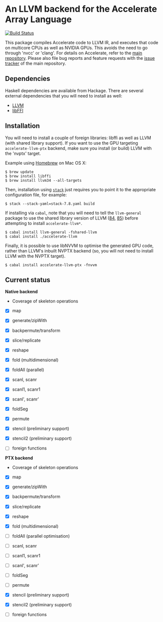 An LLVM backend for the Accelerate Array Language
=================================================

[![Build Status](https://travis-ci.org/AccelerateHS/accelerate-llvm.svg)](https://travis-ci.org/AccelerateHS/accelerate-llvm)

This package compiles Accelerate code to LLVM IR, and executes that code on
multicore CPUs as well as NVIDIA GPUs. This avoids the need to go through 'nvcc'
or 'clang'. For details on Accelerate, refer to the [main repository][GitHub].
Please also file bug reports and feature requests with the [issue
tracker][Issues] of the main repository.

  [GitHub]:  https://github.com/AccelerateHS/accelerate
  [Issues]:  https://github.com/AccelerateHS/accelerate/issues

Dependencies
------------

Haskell dependencies are available from Hackage. There are several external
dependencies that you will need to install as well:

 * [LLVM](http://llvm.org)
 * [libFFI](http://sourceware.org/libffi/)


Installation
------------

You will need to install a couple of foreign libraries: libffi as well as LLVM
(with shared library support). If you want to use the GPU targeting
`accelerate-llvm-ptx` backend, make sure you install (or build) LLVM with the
'nvptx' target.

Example using [Homebrew](http://brew.sh) on Mac OS X:

```
$ brew update
$ brew install libffi
$ brew install llvm34 --all-targets
```

Then, installation using
[`stack`](http://docs.haskellstack.org/en/stable/README.html) just requires you
to point it to the appropriate configuration file, for example:

```
$ stack --stack-yaml=stack-7.8.yaml build
```

If installing via `cabal`, note that you will need to tell the `llvm-general`
package to use the shared library version of LLVM ([84][llvm-general-issue84],
[85][llvm-general-issue85]) before attempting to install `accelerate-llvm*`.

```
$ cabal install llvm-general -fshared-llvm
$ cabal install ./accelerate-llvm
```

Finally, it is possible to use libNVVM to optimise the generated GPU code,
rather than LLVM's inbuilt NVPTX backend (so, you will not need to install LLVM
with the NVPTX target).

```
$ cabal install accelerate-llvm-ptx -fnvvm
```


Current status
--------------

**Native backend**

  * Coverage of skeleton operations
- [x] map
- [x] generate/zipWith
- [x] backpermute/transform
- [x] slice/replicate
- [x] reshape
- [x] fold (multidimensional)
- [x] foldAll (parallel)
- [x] scanl, scanr
- [x] scanl1, scanr1
- [x] scanl', scanr'
- [x] foldSeg
- [x] permute
- [x] stencil (preliminary support)
- [x] stencil2 (preliminary support)
- [ ] foreign functions


**PTX backend**

  * Coverage of skeleton operations
- [x] map
- [x] generate/zipWith
- [x] backpermute/transform
- [x] slice/replicate
- [x] reshape
- [x] fold (multidimensional)
- [ ] foldAll (parallel optimisation)
- [ ] scanl, scanr
- [ ] scanl1, scanr1
- [ ] scanl', scanr'
- [ ] foldSeg
- [ ] permute
- [x] stencil (preliminary support)
- [x] stencil2 (preliminary support)
- [ ] foreign functions


 [llvm-general-issue84]:        https://github.com/bscarlet/llvm-general/issues/84
 [llvm-general-issue85]:        https://github.com/bscarlet/llvm-general/issues/85


